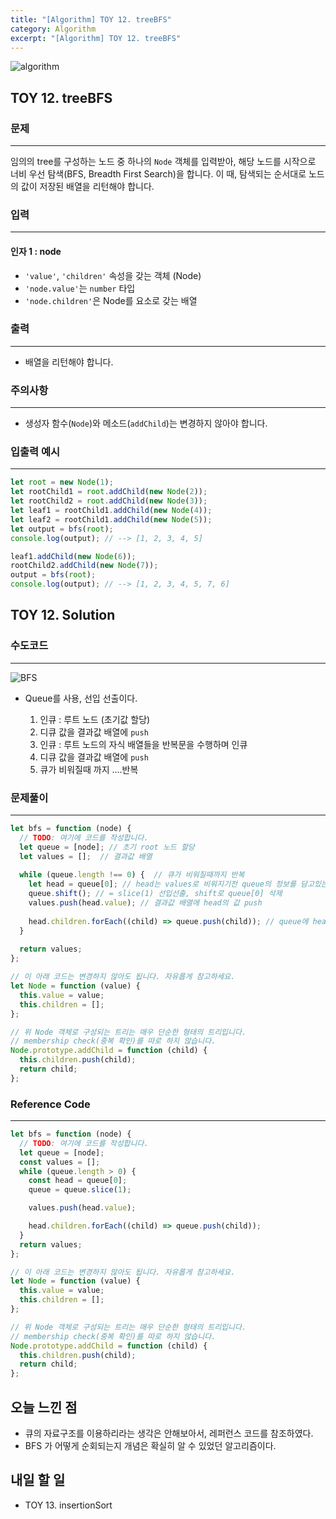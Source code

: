 ```yaml
---
title: "[Algorithm] TOY 12. treeBFS"
category: Algorithm
excerpt: "[Algorithm] TOY 12. treeBFS"
---
```


![algorithm](https://user-images.githubusercontent.com/83164003/131701318-f0ff36c4-1fcc-4f21-b978-18a9d8ec3386.jpg)
## TOY 12. treeBFS
### 문제
---
임의의 tree를 구성하는 노드 중 하나의 `Node` 객체를 입력받아, 해당 노드를 시작으로 너비 우선 탐색(BFS, Breadth First Search)을 합니다. 이 때, 탐색되는 순서대로 노드의 값이 저장된 배열을 리턴해야 합니다.



### 입력
---
#### 인자 1 : node
- `'value'`, `'children'` 속성을 갖는 객체 (Node)
- `'node.value'`는 `number` 타입
- `'node.children'`은 Node를 요소로 갖는 배열

### 출력
---
- 배열을 리턴해야 합니다.

### 주의사항
---
- 생성자 함수(`Node`)와 메소드(`addChild`)는 변경하지 않아야 합니다.

### 입출력 예시
---
```javascript
let root = new Node(1);
let rootChild1 = root.addChild(new Node(2));
let rootChild2 = root.addChild(new Node(3));
let leaf1 = rootChild1.addChild(new Node(4));
let leaf2 = rootChild1.addChild(new Node(5));
let output = bfs(root);
console.log(output); // --> [1, 2, 3, 4, 5]

leaf1.addChild(new Node(6));
rootChild2.addChild(new Node(7));
output = bfs(root);
console.log(output); // --> [1, 2, 3, 4, 5, 7, 6]
```


## TOY 12. Solution
### 수도코드
---
![BFS](https://user-images.githubusercontent.com/83164003/132495634-dedf3161-f8d5-4263-a180-894f4f384dc5.png)

- Queue를 사용, 선입 선출이다. 

  1. 인큐 : 루트 노드 (초기값 할당)
  2. 디큐 값을 결과값 배열에 `push`
  3. 인큐 : 루트 노드의 자식 배열들을 반복문을 수행하며 인큐
  4. 디큐 값을 결과값 배열에 `push`
  5. 큐가 비워질때 까지 ....반복

### 문제풀이
---
```javascript 
let bfs = function (node) {
  // TODO: 여기에 코드를 작성합니다.
  let queue = [node]; // 초기 root 노드 할당
  let values = [];  // 결과값 배열
  
  while (queue.length !== 0) {  // 큐가 비워질때까지 반복
    let head = queue[0]; // head는 values로 비워지기전 queue의 정보를 담고있는 변수이다.
    queue.shift(); // = slice(1) 선입선출, shift로 queue[0] 삭제
    values.push(head.value); // 결과값 배열에 head의 값 push
    
    head.children.forEach((child) => queue.push(child)); // queue에 head의 children 배열을 넣어준다
  }
  
  return values;
};

// 이 아래 코드는 변경하지 않아도 됩니다. 자유롭게 참고하세요.
let Node = function (value) {
  this.value = value;
  this.children = [];
};

// 위 Node 객체로 구성되는 트리는 매우 단순한 형태의 트리입니다.
// membership check(중복 확인)를 따로 하지 않습니다.
Node.prototype.addChild = function (child) {
  this.children.push(child);
  return child;
};

```
### Reference Code
---
```javascript
let bfs = function (node) {
  // TODO: 여기에 코드를 작성합니다.
  let queue = [node];
  const values = [];
  while (queue.length > 0) {
    const head = queue[0];
    queue = queue.slice(1);

    values.push(head.value);

    head.children.forEach((child) => queue.push(child));
  }
  return values;
};

// 이 아래 코드는 변경하지 않아도 됩니다. 자유롭게 참고하세요.
let Node = function (value) {
  this.value = value;
  this.children = [];
};

// 위 Node 객체로 구성되는 트리는 매우 단순한 형태의 트리입니다.
// membership check(중복 확인)를 따로 하지 않습니다.
Node.prototype.addChild = function (child) {
  this.children.push(child);
  return child;
};
```
## 오늘 느낀 점
- 큐의 자료구조를 이용하리라는 생각은 안해보아서, 레퍼런스 코드를 참조하였다.
- BFS 가 어떻게 순회되는지 개념은 확실히 알 수 있었던 알고리즘이다.
	
	
## 내일 할 일
- TOY 13. insertionSort
